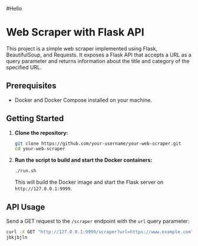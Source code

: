 #Hello
# Web Scraper with Flask API
This project is a simple web scraper implemented using Flask, BeautifulSoup, and Requests. It exposes a Flask API that accepts a URL as a query parameter and returns information about the title and category of the specified URL.

## Prerequisites

- Docker and Docker Compose installed on your machine.

## Getting Started

1. **Clone the repository:**

    ```bash
    git clone https://github.com/your-username/your-web-scraper.git
    cd your-web-scraper
    ```

2. **Run the script to build and start the Docker containers:**

    ```bash
    ./run.sh
    ```

    This will build the Docker image and start the Flask server on `http://127.0.0.1:9999`.

## API Usage

Send a GET request to the `/scraper` endpoint with the `url` query parameter:

```bash
curl -X GET "http://127.0.0.1:9999/scraper?url=https://www.example.com"
jbkjbjln 
